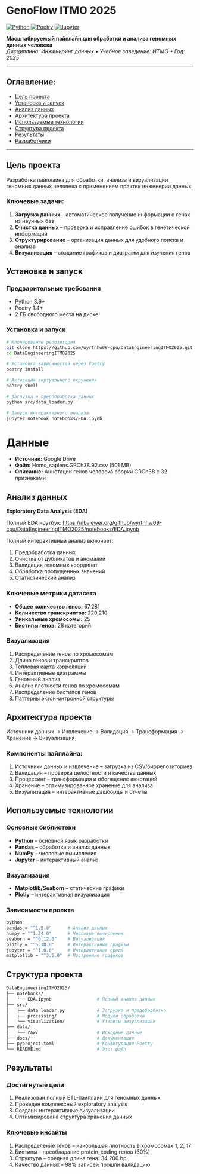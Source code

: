 # **GenoFlow ITMO 2025**

[![Python](https://img.shields.io/badge/Python-3.9%2B-blue?logo=python)](https://python.org)
[![Poetry](https://img.shields.io/badge/Poetry-Dependency%20Management-orange?logo=poetry)](https://python-poetry.org/)
[![Jupyter](https://img.shields.io/badge/Jupyter-Notebooks-orange?logo=jupyter)](https://jupyter.org)

**Масштабируемый пайплайн для обработки и анализа геномных данных человека**  
*Дисциплина: Инжиниринг данных • Учебное заведение: ИТМО • Год: 2025*

---

## **Оглавление:**

- [Цель проекта](#-цель-проекта)
- [Установка и запуск](#-установка-и-запуск)
- [Анализ данных](#-анализ-данных)
- [Архитектура проекта](#️-архитектура-проекта)
- [Используемые технологии](#️-используемые-технологии)
- [Структура проекта](#-структура-проекта)
- [Результаты](#-результаты)
- [Разработчики](#-разработчики)

---

## **Цель проекта**

Разработка пайплайна для обработки, анализа и визуализации геномных данных человека с применением практик инженерии данных.

### **Ключевые задачи:**

1. **Загрузка данных** – автоматическое получение информации о генах из научных баз
2. **Очистка данных** – проверка и исправление ошибок в генетической информации
3. **Структурирование** – организация данных для удобного поиска и анализа
4. **Визуализация** – создание графиков и диаграмм для изучения генов

## **Установка и запуск**

### **Предварительные требования**

- Python 3.9+
- Poetry 1.4+
- 2 ГБ свободного места на диске

### **Установка и запуск**

```bash
# Клонирование репозитория
git clone https://github.com/wyrtnhw09-cpu/DataEngineeringITMO2025.git
cd DataEngineeringITMO2025

# Установка зависимостей через Poetry
poetry install

# Активация виртуального окружения
poetry shell

# Загрузка и предобработка данных
python src/data_loader.py

# Запуск интерактивного анализа
jupyter notebook notebooks/EDA.ipynb
```

# **Данные**

- **Источник:** Google Drive
- **Файл:** Homo_sapiens.GRCh38.92.csv (501 MB)
- **Описание:** Аннотации генов человека сборки GRCh38 с 32 признаками

## **Анализ данных**

**Exploratory Data Analysis (EDA)**

Полный EDA ноутбук: https://nbviewer.org/github/wyrtnhw09-cpu/DataEngineeringITMO2025/notebooks/EDA.ipynb

Полный интерактивный анализ включает:

1. Предобработка данных
2. Очистка от дубликатов и аномалий
3. Валидация геномных координат
4. Обработка пропущенных значений
5. Статистический анализ

### **Ключевые метрики датасета**

- **Общее количество генов:** 67,281
- **Количество транскриптов:** 220,210
- **Уникальные хромосомы:** 25
- **Биотипы генов:** 28 категорий

### **Визуализация**

1. Распределение генов по хромосомам
2. Длина генов и транскриптов
3. Тепловая карта корреляций
4. Интерактивные диаграммы
5. Геномный анализ
6. Анализ плотности генов по хромосомам
7. Распределение биотипов генов
8. Паттерны экзон-интронной структуры

## **Архитектура проекта**

Источники данных → Извлечение → Валидация → Трансформация → Хранение → Визуализация

### **Компоненты пайплайна:**

1. Источники данных и извлечение – загрузка из CSV/биорепозиториев
2. Валидация – проверка целостности и качества данных
3. Процессинг – трансформация и обогащение аннотаций
4. Хранение – оптимизированное хранение для анализа
5. Визуализация – интерактивные дашборды и отчеты

## **Используемые технологии**

### **Основные библиотеки**

- **Python** – основной язык разработки
- **Pandas** – обработка и анализ данных
- **NumPy** – числовые вычисления
- **Jupyter** – интерактивный анализ

### **Визуализация**

- **Matplotlib/Seaborn** – статические графики
- **Plotly** – интерактивная визуализация

### **Зависимости проекта**

```bash
python
pandas = "^1.5.0"      # Анализ данных
numpy = "^1.24.0"      # Числовые вычисления  
seaborn = "^0.12.0"    # Визуализация
plotly = "^5.10.0"     # Интерактивные графики
jupyter = "^1.0.0"     # Интерактивная среда
matplotlib = "^3.6.0"  # Построение графиков
```

## **Структура проекта**

```bash
DataEngineeringITMO2025/
├── notebooks/
│   └── EDA.ipynb                 # Полный анализ данных
├── src/
│   ├── data_loader.py            # Загрузка и предобработка
│   ├── processing/               # Модули обработки
│   └── visualization/            # Утилиты визуализации
├── data/
│   └── raw/                      # Исходные данные
├── docs/                         # Документация
├── pyproject.toml                # Конфигурация Poetry
└── README.md                     # Этот файл
```

## **Результаты**

### **Достигнутые цели**

1. Реализован полный ETL-пайплайн для геномных данных
2. Проведен комплексный exploratory analysis
3. Созданы интерактивные визуализации
4. Оптимизирована структура хранения данных

### **Ключевые инсайты**

1. Распределение генов – наибольшая плотность в хромосомах 1, 2, 17
2. Биотипы – преобладание protein_coding генов (60%)
3. Структура – средняя длина гена: 34,200 bp
4. Качество данных – 98% записей прошли валидацию
